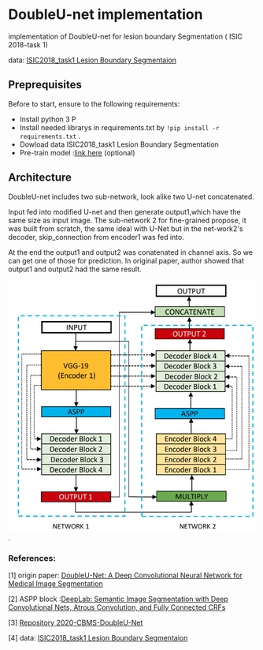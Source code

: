 # DoubleU-net implementation
implementation of DoubleU-net for lesion boundary Segmentation ( ISIC 2018-task 1)

data: [ISIC2018_task1 Lesion Boundary Segmentaion ](https://challenge2018.isic-archive.com/)

## Preprequisites

Before to start, ensure to the following requirements:

* Install python 3 P
* Install needed librarys in requirements.txt by `!pip install -r requirements.txt` .
* Dowload data ISIC2018_task1 Lesion Boundary Segmentation
* Pre-train model :[link here]() (optional)

## Architecture
DoubleU-net includes two sub-network, look alike two U-net concatenated.

Input fed into modified U-net and then generate output1,which have the same size as input image.
The sub-network 2 for fine-grained propose, it was built from scratch, the same ideal with U-Net but in the net-work2's decoder, skip_connection from encoder1 was fed into.

At the end the output1 and output2 was conatenated in channel axis. So we can get one of those for prediction.
In original paper, author showed that output1 and output2 had the same result.

![alt text for screen readers](image/DoubleU-net_Architecture.png "Text to show on mouseover").

### References: 
[1] origin paper: [DoubleU-Net: A Deep Convolutional Neural
Network for Medical Image Segmentation](https://arxiv.org/pdf/2006.04868.pdf)

[2] ASPP block :[DeepLab: Semantic Image Segmentation with
Deep Convolutional Nets, Atrous Convolution,
and Fully Connected CRFs](https://arxiv.org/pdf/1606.00915v2.pdf)

[3] [Repository 2020-CBMS-DoubleU-Net](https://github.com/DebeshJha/2020-CBMS-DoubleU-Net)

[4] data: [ISIC2018_task1 Lesion Boundary Segmentaion ](https://challenge2018.isic-archive.com/)